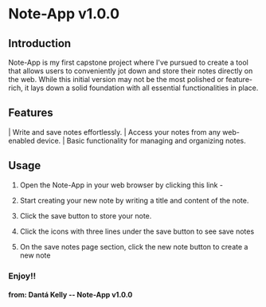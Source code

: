 # Note-App v1.0.0

## Introduction
Note-App is my first capstone project where I've pursued to create a tool that allows users to conveniently jot down and store their notes directly on the web. While this initial version may not be the most polished or feature-rich, it lays down a solid foundation with all essential functionalities in place.


## Features
| Write and save notes effortlessly.
| Access your notes from any web-enabled device.
| Basic functionality for managing and organizing notes.


## Usage
1. Open the Note-App in your web browser by clicking this link - 

2. Start creating your new note by writing 
a title and content of the note.

3. Click the save button to store your note.

4. Click the icons with three lines under 
the save button to see save notes

5. On the save notes page section, click the new
note button to create a new note 


### Enjoy!!
#### from: Dantá Kelly -- Note-App v1.0.0